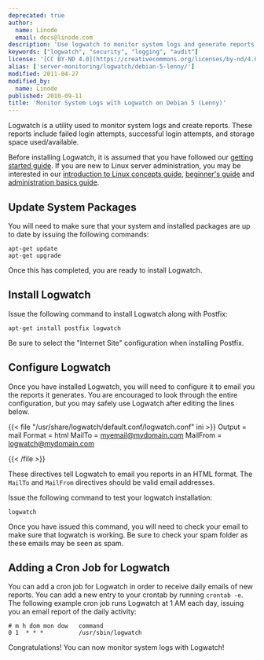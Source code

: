 ```yaml
---
deprecated: true
author:
  name: Linode
  email: docs@linode.com
description: 'Use logwatch to monitor system logs and generate reports.'
keywords: ["logwatch", "security", "logging", "audit"]
license: '[CC BY-ND 4.0](https://creativecommons.org/licenses/by-nd/4.0)'
alias: ['server-monitoring/logwatch/debian-5-lenny/']
modified: 2011-04-27
modified_by:
  name: Linode
published: 2010-09-11
title: 'Monitor System Logs with Logwatch on Debian 5 (Lenny)'
---
```


Logwatch is a utility used to monitor system logs and create reports. These reports include failed login attempts, successful login attempts, and storage space used/available.

Before installing Logwatch, it is assumed that you have followed our [getting started guide](/docs/getting-started/). If you are new to Linux server administration, you may be interested in our [introduction to Linux concepts guide](/docs/tools-reference/introduction-to-linux-concepts/), [beginner's guide](/docs/beginners-guide/) and [administration basics guide](/docs/using-linux/administration-basics).

Update System Packages
----------------------

You will need to make sure that your system and installed packages are up to date by issuing the following commands:

    apt-get update
    apt-get upgrade

Once this has completed, you are ready to install Logwatch.

Install Logwatch
----------------

Issue the following command to install Logwatch along with Postfix:

    apt-get install postfix logwatch

Be sure to select the "Internet Site" configuration when installing Postfix.

Configure Logwatch
------------------

Once you have installed Logwatch, you will need to configure it to email you the reports it generates. You are encouraged to look through the entire configuration, but you may safely use Logwatch after editing the lines below.

{{< file "/usr/share/logwatch/default.conf/logwatch.conf" ini >}}
Output = mail
Format = html
MailTo = myemail@mydomain.com
MailFrom = logwatch@mydomain.com

{{< /file >}}


These directives tell Logwatch to email you reports in an HTML format. The `MailTo` and `MailFrom` directives should be valid email addresses.

Issue the following command to test your logwatch installation:

    logwatch

Once you have issued this command, you will need to check your email to make sure that logwatch is working. Be sure to check your spam folder as these emails may be seen as spam.

Adding a Cron Job for Logwatch
------------------------------

You can add a cron job for Logwatch in order to receive daily emails of new reports. You can add a new entry to your crontab by running `crontab -e`. The following example cron job runs Logwatch at 1 AM each day, issuing you an email report of the daily activity:

    # m h dom mon dow   command
    0 1  * * *          /usr/sbin/logwatch

Congratulations! You can now monitor system logs with Logwatch!



